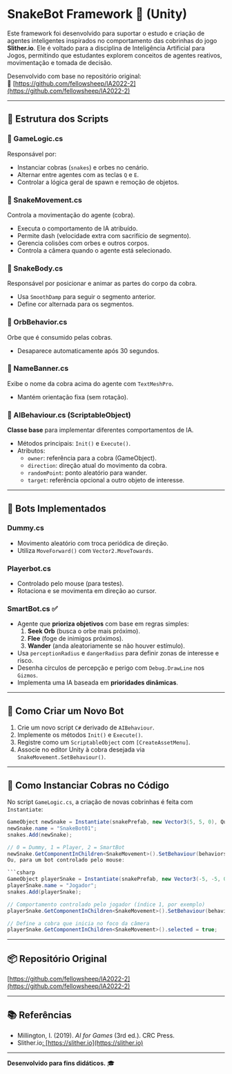 # SnakeBot Framework 🐍 (Unity)

Este framework foi desenvolvido para suportar o estudo e criação de agentes inteligentes inspirados no comportamento das cobrinhas do jogo **Slither.io**. Ele é voltado para a disciplina de Inteligência Artificial para Jogos, permitindo que estudantes explorem conceitos de agentes reativos, movimentação e tomada de decisão.

Desenvolvido com base no repositório original:  
🔗 [https://github.com/fellowsheep/IA2022-2](https://github.com/fellowsheep/IA2022-2)

---

## 📁 Estrutura dos Scripts

### 📄 GameLogic.cs

Responsável por:

- Instanciar cobras (`snakes`) e orbes no cenário.
- Alternar entre agentes com as teclas `Q` e `E`.
- Controlar a lógica geral de spawn e remoção de objetos.

### 📄 SnakeMovement.cs

Controla a movimentação do agente (cobra).

- Executa o comportamento de IA atribuído.
- Permite dash (velocidade extra com sacrifício de segmento).
- Gerencia colisões com orbes e outros corpos.
- Controla a câmera quando o agente está selecionado.

### 📄 SnakeBody.cs

Responsável por posicionar e animar as partes do corpo da cobra.

- Usa `SmoothDamp` para seguir o segmento anterior.
- Define cor alternada para os segmentos.

### 📄 OrbBehavior.cs

Orbe que é consumido pelas cobras.

- Desaparece automaticamente após 30 segundos.

### 📄 NameBanner.cs

Exibe o nome da cobra acima do agente com `TextMeshPro`.

- Mantém orientação fixa (sem rotação).

### 📄 AIBehaviour.cs (ScriptableObject)

**Classe base** para implementar diferentes comportamentos de IA.

- Métodos principais: `Init()` e `Execute()`.
- Atributos:
  - `owner`: referência para a cobra (GameObject).
  - `direction`: direção atual do movimento da cobra.
  - `randomPoint`: ponto aleatório para wander.
  - `target`: referência opcional a outro objeto de interesse.

---

## 🤖 Bots Implementados

### Dummy.cs

- Movimento aleatório com troca periódica de direção.
- Utiliza `MoveForward()` com `Vector2.MoveTowards`.

### Playerbot.cs

- Controlado pelo mouse (para testes).
- Rotaciona e se movimenta em direção ao cursor.

### SmartBot.cs ✅

- Agente que **prioriza objetivos** com base em regras simples:
  1. **Seek Orb** (busca o orbe mais próximo).
  2. **Flee** (foge de inimigos próximos).
  3. **Wander** (anda aleatoriamente se não houver estímulo).
- Usa `perceptionRadius` e `dangerRadius` para definir zonas de interesse e risco.
- Desenha círculos de percepção e perigo com `Debug.DrawLine` nos `Gizmos`.
- Implementa uma IA baseada em **prioridades dinâmicas**.

---

## 🚀 Como Criar um Novo Bot

1. Crie um novo script `C#` derivado de `AIBehaviour`.
2. Implemente os métodos `Init()` e `Execute()`.
3. Registre como um `ScriptableObject` com `[CreateAssetMenu]`.
4. Associe no editor Unity à cobra desejada via `SnakeMovement.SetBehaviour()`.

---

## 🐍 Como Instanciar Cobras no Código

No script `GameLogic.cs`, a criação de novas cobrinhas é feita com `Instantiate`:

```csharp
GameObject newSnake = Instantiate(snakePrefab, new Vector3(5, 5, 0), Quaternion.identity);
newSnake.name = "SnakeBot01";
snakes.Add(newSnake);

// 0 = Dummy, 1 = Player, 2 = SmartBot
newSnake.GetComponentInChildren<SnakeMovement>().SetBehaviour(behaviors[2]);
Ou, para um bot controlado pelo mouse:

```csharp
GameObject playerSnake = Instantiate(snakePrefab, new Vector3(-5, -5, 0), Quaternion.identity);
playerSnake.name = "Jogador";
snakes.Add(playerSnake);

// Comportamento controlado pelo jogador (índice 1, por exemplo)
playerSnake.GetComponentInChildren<SnakeMovement>().SetBehaviour(behaviors[1]);

// Define a cobra que inicia no foco da câmera
playerSnake.GetComponentInChildren<SnakeMovement>().selected = true;
```

---

## 📦 Repositório Original

[https://github.com/fellowsheep/IA2022-2](https://github.com/fellowsheep/IA2022-2)

---

## 📚 Referências

- Millington, I. (2019). *AI for Games* (3rd ed.). CRC Press.
- Slither.io[: ](https://slither.io)[https://slither.io](https://slither.io)

---

**Desenvolvido para fins didáticos.** 🎓

```
